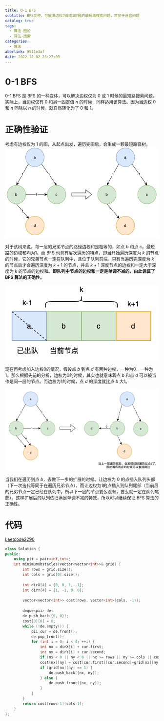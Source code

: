 ```yaml
---
title: 0-1 BFS
subtitle: BFS变种，可解决边权为0或1时候的最短路搜索问题，常见于迷宫问题
catalog: true
tags:
  - 算法-图论
  - 算法-搜索
categories:
  - 算法
abbrlink: 9511e3af
date: 2022-12-02 23:27:09
---
```

# 0-1 BFS

0-1 BFS 是 BFS 的一种变体，可以解决边权仅为 0 或 1 时候的最短路搜索问题。实际上，当边权仅有 0 和另一固定值 $n$ 的时候，同样适用该算法。因为当边权 0 和 $n$ 同除以 $n$ 的时候，就自然转化为了 0 和 1。

# 正确性验证
考虑有边权仅为 1 的图，从起点出发，遍历完图后，会生成一颗最短路径树。
![](https://raw.githubusercontent.com/vwonx/blog-imgs/master/01-BFS/1.png)

对于该树来说，每一层的兄弟节点的路径边权和是相等的，如点 $b$ 和点 $c$，最短路的边权和均为1。而 BFS 也具有层次遍历的特点，即当开始遍历深度为 $k$ 的节点的时候，它的兄弟节点一定在队列中，且位于队列前端。只有当遍历完深度为 $k$ 的节点后才会遍历深度为 $k+1$ 的节点，并且 $k+1$ 深度节点的边权和一定大于深度为 $k$ 的节点的边权和。**即队列中节点的边权和一定是单调不减的，由此保证了 BFS 算法的正确性。**

![](https://raw.githubusercontent.com/vwonx/blog-imgs/master/01-BFS/2.png)

现在再考虑加入边权0的情况，假设点 $b$ 到点 $d$ 有两种边权，一种为0，一种为1。那么根据先前的分析，边权为0的时候，其实也就意味着点 $b$ 和点 $d$ 可以被当作是同一层的节点。而边权为1的时候，点 $d$ 的深度就比点 $b$ 大1。

![](https://raw.githubusercontent.com/vwonx/blog-imgs/master/01-BFS/3.png)

当我们在遍历到点 $b$，去做下一步的扩展的时候。让边权为 0 的点插入队列头部（下一次迭代等同于在遍历兄弟节点），而让边权为1的点插入到队列尾部（当前层的兄弟节点一定已经在队列中，所以下一层的节点要么没有，要么就一定在队列尾部）。这样扩展后的队列依旧满足单调不减的特效，所以可以继续保证 BFS 算法的正确性。

# 代码

[Leetcode2290](https://leetcode.cn/problems/minimum-obstacle-removal-to-reach-corner)

```cpp
class Solution {
public:
    using pii = pair<int,int>;
    int minimumObstacles(vector<vector<int>>& grid) {
        int rows = grid.size();
        int cols = grid[0].size();

        int dirX[4] = {0, 0, 1, -1};
        int dirY[4] = {1, -1, 0, 0};

        vector<vector<int>> cost(rows, vector<int>(cols, -1));

        deque<pii> de;
        de.push_back({0, 0});
        cost[0][0] = 0;
        while (!de.empty()) {
            pii cur = de.front();
            de.pop_front();
            for (int i = 0; i < 4; ++i) {
                int nx = dirX[i] + cur.first;
                int ny = dirY[i] + cur.second;
                if (nx < 0 || ny < 0 || nx >= rows || ny >= cols || cost[nx][ny] >= 0) continue;
                cost[nx][ny] = cost[cur.first][cur.second]+grid[nx][ny];
                if (grid[nx][ny] == 1) {
                    de.push_back({nx, ny});
                } else {
                    de.push_front({nx, ny});
                }
            }
        }
        return cost[rows-1][cols-1];
    }
};
```